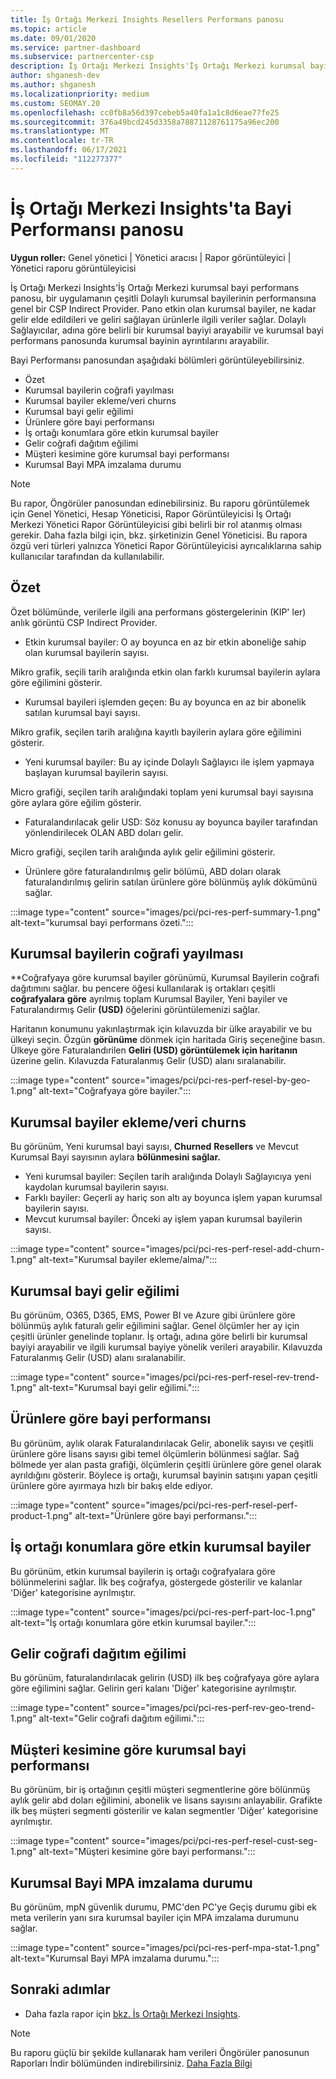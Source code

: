 ```yaml
---
title: İş Ortağı Merkezi Insights Resellers Performans panosu
ms.topic: article
ms.date: 09/01/2020
ms.service: partner-dashboard
ms.subservice: partnercenter-csp
description: İş Ortağı Merkezi Insights'İş Ortağı Merkezi kurumsal bayi performans panosu, bir uygulamanın çeşitli Dolaylı kurumsal bayilerinin performansına genel bir CSP Indirect Provider.
author: shganesh-dev
ms.author: shganesh
ms.localizationpriority: medium
ms.custom: SEOMAY.20
ms.openlocfilehash: cc0fb8a56d397cebeb5a40fa1a1c8d6eae77fe25
ms.sourcegitcommit: 376a49bcd245d3358a78871128761175a96ec200
ms.translationtype: MT
ms.contentlocale: tr-TR
ms.lasthandoff: 06/17/2021
ms.locfileid: "112277377"
---
```

# <a name="reseller-performance-dashboard-in-partner-center-insights"></a>İş Ortağı Merkezi Insights'ta Bayi Performansı panosu

**Uygun roller:** Genel yönetici | Yönetici aracısı | Rapor görüntüleyici | Yönetici raporu görüntüleyicisi

İş Ortağı Merkezi Insights'İş Ortağı Merkezi kurumsal bayi performans panosu, bir uygulamanın çeşitli Dolaylı kurumsal bayilerinin performansına genel bir CSP Indirect Provider. Pano etkin olan kurumsal bayiler, ne kadar gelir elde edildileri ve geliri sağlayan ürünlerle ilgili veriler sağlar. Dolaylı Sağlayıcılar, adına göre belirli bir kurumsal bayiyi arayabilir ve kurumsal bayi performans panosunda kurumsal bayinin ayrıntılarını arayabilir.

Bayi Performansı panosundan aşağıdaki bölümleri görüntüleyebilirsiniz.

- Özet
- Kurumsal bayilerin coğrafi yayılması
- Kurumsal bayiler ekleme/veri churns 
- Kurumsal bayi gelir eğilimi 
- Ürünlere göre bayi performansı
- İş ortağı konumlara göre etkin kurumsal bayiler
- Gelir coğrafi dağıtım eğilimi
- Müşteri kesimine göre kurumsal bayi performansı
- Kurumsal Bayi MPA imzalama durumu

 > [!NOTE]
 > Bu rapor, Öngörüler panosundan edinebilirsiniz. Bu raporu görüntülemek için Genel Yönetici, Hesap Yöneticisi, Rapor Görüntüleyicisi İş Ortağı Merkezi Yönetici Rapor Görüntüleyicisi gibi belirli bir rol atanmış olması gerekir. Daha fazla bilgi için, bkz. şirketinizin Genel Yöneticisi. Bu rapora özgü veri türleri yalnızca Yönetici Rapor Görüntüleyicisi ayrıcalıklarına sahip kullanıcılar tarafından da kullanılabilir.

## <a name="summary"></a>Özet

Özet bölümünde, verilerle ilgili ana performans göstergelerinin (KIP' ler) anlık görüntü CSP Indirect Provider.

- Etkin kurumsal bayiler: O ay boyunca en az bir etkin aboneliğe sahip olan kurumsal bayilerin sayısı.

Mikro grafik, seçili tarih aralığında etkin olan farklı kurumsal bayilerin aylara göre eğilimini gösterir.

- Kurumsal bayileri işlemden geçen: Bu ay boyunca en az bir abonelik satılan kurumsal bayi sayısı. 

Mikro grafik, seçilen tarih aralığına kayıtlı bayilerin aylara göre eğilimini gösterir.

- Yeni kurumsal bayiler: Bu ay içinde Dolaylı Sağlayıcı ile işlem yapmaya başlayan kurumsal bayilerin sayısı. 

Micro grafiği, seçilen tarih aralığındaki toplam yeni kurumsal bayi sayısına göre aylara göre eğilim gösterir.

- Faturalandırılacak gelir USD: Söz konusu ay boyunca bayiler tarafından yönlendirilecek OLAN ABD doları gelir. 

Micro grafiği, seçilen tarih aralığında aylık gelir eğilimini gösterir.

- Ürünlere göre faturalandırılmış gelir bölümü, ABD doları olarak faturalandırılmış gelirin satılan ürünlere göre bölünmüş aylık dökümünü sağlar. 

:::image type="content" source="images/pci/pci-res-perf-summary-1.png" alt-text="kurumsal bayi performans özeti.":::

## <a name="geographical-spread-of-resellers"></a>Kurumsal bayilerin coğrafi yayılması

**Coğrafyaya göre kurumsal bayiler görünümü, Kurumsal Bayilerin coğrafi dağıtımını sağlar. bu pencere öğesi kullanılarak iş ortakları çeşitli **coğrafyalara** **göre** ayrılmış toplam Kurumsal Bayiler, Yeni bayiler ve Faturalandırmış Gelir **(USD)** öğelerini görüntülemenizi sağlar.

Haritanın konumunu yakınlaştırmak için kılavuzda bir ülke arayabilir ve bu ülkeyi seçin. Özgün **görünüme** dönmek için haritada Giriş seçeneğine basın. Ülkeye göre Faturalandırilen **Geliri (USD) görüntülemek için haritanın** üzerine gelin. Kılavuzda Faturalanmış Gelir (USD) alanı sıralanabilir.

:::image type="content" source="images/pci/pci-res-perf-resel-by-geo-1.png" alt-text="Coğrafyaya göre bayiler.":::

## <a name="resellers-addchurns"></a>Kurumsal bayiler ekleme/veri churns

Bu görünüm, Yeni kurumsal bayi sayısı, **Churned** **Resellers** ve Mevcut Kurumsal Bayi sayısının aylara **bölünmesini sağlar.** 

- Yeni kurumsal bayiler: Seçilen tarih aralığında Dolaylı Sağlayıcıya yeni kaydolan kurumsal bayilerin sayısı.
- Farklı bayiler: Geçerli ay hariç son altı ay boyunca işlem yapan kurumsal bayilerin sayısı.
- Mevcut kurumsal bayiler: Önceki ay işlem yapan kurumsal bayilerin sayısı.

:::image type="content" source="images/pci/pci-res-perf-resel-add-churn-1.png" alt-text="Kurumsal bayiler ekleme/alma/":::

## <a name="resellers-revenue-trend"></a>Kurumsal bayi gelir eğilimi 

Bu görünüm, O365, D365, EMS, Power BI ve Azure gibi ürünlere göre bölünmüş aylık faturalı gelir eğilimini sağlar. Genel ölçümler her ay için çeşitli ürünler genelinde toplanır. İş ortağı, adına göre belirli bir kurumsal bayiyi arayabilir ve ilgili kurumsal bayiye yönelik verileri arayabilir. Kılavuzda Faturalanmış Gelir (USD) alanı sıralanabilir.

:::image type="content" source="images/pci/pci-res-perf-resel-rev-trend-1.png" alt-text="Kurumsal bayi gelir eğilimi.":::

## <a name="reseller-performance-by-products"></a>Ürünlere göre bayi performansı

Bu görünüm, aylık olarak Faturalandırılacak Gelir, abonelik sayısı ve çeşitli ürünlere göre lisans sayısı gibi temel ölçümlerin bölünmesi sağlar. Sağ bölmede yer alan pasta grafiği, ölçümlerin çeşitli ürünlere göre genel olarak ayrıldığını gösterir. Böylece iş ortağı, kurumsal bayinin satışını yapan çeşitli ürünlere göre ayırmaya hızlı bir bakış elde ediyor.

:::image type="content" source="images/pci/pci-res-perf-resel-perf-product-1.png" alt-text="Ürünlere göre bayi performansı.":::

## <a name="active-resellers-by-partner-locations"></a>İş ortağı konumlara göre etkin kurumsal bayiler

Bu görünüm, etkin kurumsal bayilerin iş ortağı coğrafyalara göre bölünmelerini sağlar. İlk beş coğrafya, göstergede gösterilir ve kalanlar 'Diğer' kategorisine ayrılmıştır.

:::image type="content" source="images/pci/pci-res-perf-part-loc-1.png" alt-text="İş ortağı konumlara göre etkin kurumsal bayiler.":::

## <a name="revenue-geo-distribution-trend"></a>Gelir coğrafi dağıtım eğilimi

Bu görünüm, faturalandırılacak gelirin (USD) ilk beş coğrafyaya göre aylara göre eğilimini sağlar.  Gelirin geri kalanı 'Diğer' kategorisine ayrılmıştır.

:::image type="content" source="images/pci/pci-res-perf-rev-geo-trend-1.png" alt-text="Gelir coğrafi dağıtım eğilimi.":::

## <a name="reseller-performance-by-customer-segment"></a>Müşteri kesimine göre kurumsal bayi performansı

Bu görünüm, bir iş ortağının çeşitli müşteri segmentlerine göre bölünmüş aylık gelir abd doları eğilimini, abonelik ve lisans sayısını anlayabilir. Grafikte ilk beş müşteri segmenti gösterilir ve kalan segmentler 'Diğer' kategorisine ayrılmıştır.

:::image type="content" source="images/pci/pci-res-perf-resel-cust-seg-1.png" alt-text="Müşteri kesimine göre bayi performansı.":::

## <a name="reseller-mpa-signing-status"></a>Kurumsal Bayi MPA imzalama durumu

Bu görünüm, mpN güvenlik durumu, PMC'den PC'ye Geçiş durumu gibi ek meta verilerin yanı sıra kurumsal bayiler için MPA imzalama durumunu sağlar.

:::image type="content" source="images/pci/pci-res-perf-mpa-stat-1.png" alt-text="Kurumsal Bayi MPA imzalama durumu.":::

## <a name="next-steps"></a>Sonraki adımlar

- Daha fazla rapor için [bkz. İş Ortağı Merkezi Insights](partner-center-insights.md).

>[!NOTE] 
> Bu raporu güçlü bir şekilde kullanarak ham verileri Öngörüler panosunun Raporları İndir bölümünden indirebilirsiniz. [Daha Fazla Bilgi](pci-download-reports.md) 
